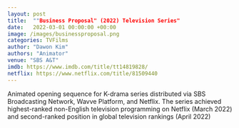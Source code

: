 ```yaml
---
layout: post
title:  ""Business Proposal" (2022) Television Series"
date:   2022-03-01 00:00:00 +00:00
image: /images/businessproposal.png
categories: TVFilms
author: "Dawon Kim"
authors: "Animator"
venue: "SBS A&T"
imdb: https://www.imdb.com/title/tt14819828/
netflix: https://www.netflix.com/title/81509440
---
```

Animated opening sequence for K-drama series distributed via SBS Broadcasting Network, Wavve Platform, and Netflix.
The series achieved highest-ranked non-English television programming on Netflix (March 2022) and second-ranked position
in global television rankings (April 2022)